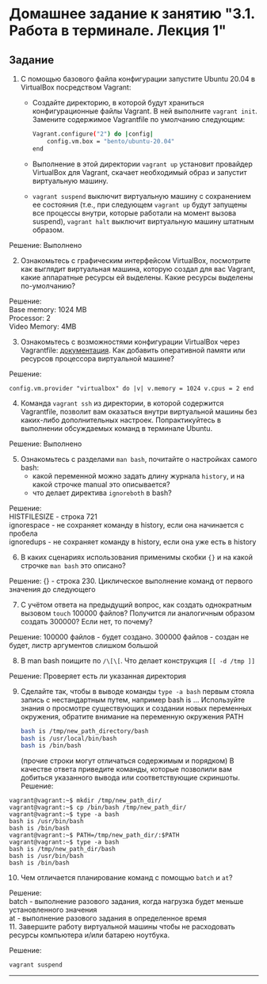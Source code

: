 # Домашнее задание к занятию "3.1. Работа в терминале. Лекция 1"

## Задание

1. С помощью базового файла конфигурации запустите Ubuntu 20.04 в VirtualBox посредством Vagrant:

	* Создайте директорию, в которой будут храниться конфигурационные файлы Vagrant. В ней выполните `vagrant init`. Замените содержимое Vagrantfile по умолчанию следующим:

		```bash
		Vagrant.configure("2") do |config|
			config.vm.box = "bento/ubuntu-20.04"
		end
		```

	* Выполнение в этой директории `vagrant up` установит провайдер VirtualBox для Vagrant, скачает необходимый образ и запустит виртуальную машину.

	* `vagrant suspend` выключит виртуальную машину с сохранением ее состояния (т.е., при следующем `vagrant up` будут запущены все процессы внутри, которые работали на момент вызова suspend), `vagrant halt` выключит виртуальную машину штатным образом.

Решение: Выполнено  

2. Ознакомьтесь с графическим интерфейсом VirtualBox, посмотрите как выглядит виртуальная машина, которую создал для вас Vagrant, какие аппаратные ресурсы ей выделены. Какие ресурсы выделены по-умолчанию?  

Решение:  
Base memory: 1024 MB  
Processor: 2  
Video Memory: 4MB  

3. Ознакомьтесь с возможностями конфигурации VirtualBox через Vagrantfile: [документация](https://www.vagrantup.com/docs/providers/virtualbox/configuration.html). Как добавить оперативной памяти или ресурсов процессора виртуальной машине?  

Решение:  
```
config.vm.provider "virtualbox" do |v| v.memory = 1024 v.cpus = 2 end  
```

4. Команда `vagrant ssh` из директории, в которой содержится Vagrantfile, позволит вам оказаться внутри виртуальной машины без каких-либо дополнительных настроек. Попрактикуйтесь в выполнении обсуждаемых команд в терминале Ubuntu.  

Решение: Выполнено  

5. Ознакомьтесь с разделами `man bash`, почитайте о настройках самого bash:
    * какой переменной можно задать длину журнала `history`, и на какой строчке manual это описывается?
    * что делает директива `ignoreboth` в bash?  

Решение:  
HISTFILESIZE - строка 721  
ignorespace - не сохраняет команду в history, если она начинается с пробела  
ignoredups - не сохраняет команду в history, если она уже есть в history  


6. В каких сценариях использования применимы скобки `{}` и на какой строчке `man bash` это описано?  

Решение: {} - строка 230. Циклическое выполнение команд от первого значения до следующего

7. С учётом ответа на предыдущий вопрос, как создать однократным вызовом `touch` 100000 файлов? Получится ли аналогичным образом создать 300000? Если нет, то почему?  

Решение: 100000 файлов - будет создано. 300000 файлов - создан не будет, листр аргументов слишком большой

8. В man bash поищите по `/\[\[`. Что делает конструкция `[[ -d /tmp ]]`  

Решение:  Проверяет есть ли указанная директория

9. Сделайте так, чтобы в выводе команды `type -a bash` первым стояла запись с нестандартным путем, например bash is ... 
Используйте знания о просмотре существующих и создании новых переменных окружения, обратите внимание на переменную окружения PATH 

	```bash
	bash is /tmp/new_path_directory/bash
	bash is /usr/local/bin/bash
	bash is /bin/bash
	```

	(прочие строки могут отличаться содержимым и порядком)
    В качестве ответа приведите команды, которые позволили вам добиться указанного вывода или соответствующие скриншоты.  
Решение:  
```
vagrant@vagrant:~$ mkdir /tmp/new_path_dir/
vagrant@vagrant:~$ cp /bin/bash /tmp/new_path_dir/
vagrant@vagrant:~$ type -a bash
bash is /usr/bin/bash
bash is /bin/bash
vagrant@vagrant:~$ PATH=/tmp/new_path_dir/:$PATH
vagrant@vagrant:~$ type -a bash
bash is /tmp/new_path_dir/bash
bash is /usr/bin/bash
bash is /bin/bash
```

10. Чем отличается планирование команд с помощью `batch` и `at`?  

Решение:  
batch - выполнение разового задания, когда нагрузка будет меньше установленного значения  
at - выполнение разового задания в определенное время  
11. Завершите работу виртуальной машины чтобы не расходовать ресурсы компьютера и/или батарею ноутбука.  

Решение:  
```
vagrant suspend
```
---